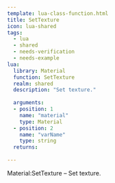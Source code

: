 ```yaml
---
template: lua-class-function.html
title: SetTexture
icon: lua-shared
tags:
  - lua
  - shared
  - needs-verification
  - needs-example
lua:
  library: Material
  function: SetTexture
  realm: shared
  description: "Set texture."
  
  arguments:
  - position: 1
    name: "material"
    type: Material
  - position: 2
    name: "varName"
    type: string
  returns:
    
---
```


<div class="lua__search__keywords">
Material:SetTexture &#x2013; Set texture.
</div>
